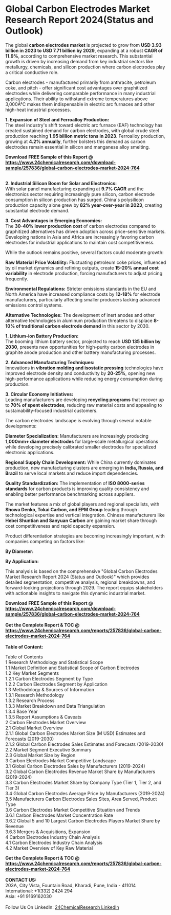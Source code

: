 <h1>Global Carbon Electrodes Market Research Report 2024(Status and Outlook)</h1><p>The global <strong>carbon electrodes market</strong> is projected to grow from <strong>USD 3.93 billion in 2023 to USD 7.71 billion by 2029</strong>, expanding at a robust <strong>CAGR of 11.9%</strong>, according to comprehensive market research. This substantial growth is driven by increasing demand from key industrial sectors like metallurgy, chemicals, and silicon production where carbon electrodes play a critical conductive role.</p><p>Carbon electrodes - manufactured primarily from anthracite, petroleum coke, and pitch - offer significant cost advantages over graphitized electrodes while delivering comparable performance in many industrial applications. Their ability to withstand extreme temperatures above 3,000Â°C makes them indispensable in electric arc furnaces and other high-heat industrial processes.</p><p><strong>1. Expansion of Steel and Ferroalloy Production:</strong><br>
The steel industry's shift toward electric arc furnace (EAF) technology has created sustained demand for carbon electrodes, with global crude steel production reaching <strong>1.95 billion metric tons in 2023</strong>. Ferroalloy production, growing at <strong>4.2% annually</strong>, further bolsters this demand as carbon electrodes remain essential in silicon and manganese alloy smelting.</p><div><b>Download FREE Sample of this Report @ 
            <a href="https://www.24chemicalresearch.com/download-sample/257836/global-carbon-electrodes-market-2024-764">
            https://www.24chemicalresearch.com/download-sample/257836/global-carbon-electrodes-market-2024-764</a></b></div><br><p><strong>2. Industrial Silicon Boom for Solar and Electronics:</strong><br>
With solar panel manufacturing expanding at <strong>9.7% CAGR</strong> and the electronics sector requiring increasingly pure silicon, carbon electrode consumption in silicon production has surged. China's polysilicon production capacity alone grew by <strong>82% year-over-year in 2023</strong>, creating substantial electrode demand.</p><p><strong>3. Cost Advantages in Emerging Economies:</strong><br>
The <strong>30-40% lower production cost</strong> of carbon electrodes compared to graphitized alternatives has driven adoption across price-sensitive markets. Developing nations in Asia and Africa are increasingly favoring carbon electrodes for industrial applications to maintain cost competitiveness.</p><p>While the outlook remains positive, several factors could moderate growth:</p><p><strong>Raw Material Price Volatility:</strong> Fluctuating petroleum coke prices, influenced by oil market dynamics and refining outputs, create <strong>15-20% annual cost variability</strong> in electrode production, forcing manufacturers to adjust pricing frequently.</p><p><strong>Environmental Regulations:</strong> Stricter emissions standards in the EU and North America have increased compliance costs by <strong>12-18%</strong> for electrode manufacturers, particularly affecting smaller producers lacking advanced emissions control systems.</p><p><strong>Alternative Technologies:</strong> The development of inert anodes and other alternative technologies in aluminum production threatens to displace <strong>8-10% of traditional carbon electrode demand</strong> in this sector by 2030.</p><p><strong>1. Lithium-ion Battery Production:</strong><br>
The booming lithium battery sector, projected to reach <strong>USD 135 billion by 2030</strong>, presents new opportunities for high-purity carbon electrodes in graphite anode production and other battery manufacturing processes.</p><p><strong>2. Advanced Manufacturing Techniques:</strong><br>
Innovations in <strong>vibration molding and isostatic pressing</strong> technologies have improved electrode density and conductivity by <strong>20-25%</strong>, opening new high-performance applications while reducing energy consumption during production.</p><p><strong>3. Circular Economy Initiatives:</strong><br>
Leading manufacturers are developing <strong>recycling programs</strong> that recover up to <strong>70% of spent electrodes</strong>, reducing raw material costs and appealing to sustainability-focused industrial customers.</p><p>The carbon electrodes landscape is evolving through several notable developments:</p><p><strong>Diameter Specialization:</strong> Manufacturers are increasingly producing <strong>1,000mm+ diameter electrodes</strong> for large-scale metallurgical operations while developing precisely calibrated smaller electrodes for specialized electronic applications.</p><p><strong>Regional Supply Chain Development:</strong> While China currently dominates production, new manufacturing clusters are emerging in <strong>India, Russia, and Brazil</strong> to serve local markets and reduce import dependencies.</p><p><strong>Quality Standardization:</strong> The implementation of <strong>ISO 8000-series standards</strong> for carbon products is improving quality consistency and enabling better performance benchmarking across suppliers.</p><p>The market features a mix of global players and regional specialists, with <strong>Showa Denko, Tokai Carbon, and EPM Group</strong> leading through technological expertise and vertical integration. Chinese manufacturers like <strong>Hebei Shuntian and Sanyuan Carbon</strong> are gaining market share through cost competitiveness and rapid capacity expansion.</p><p>Product differentiation strategies are becoming increasingly important, with companies competing on factors like:</p><p><strong>By Diameter:</strong></p><p><strong>By Application:</strong></p><p>This analysis is based on the comprehensive "Global Carbon Electrodes Market Research Report 2024 (Status and Outlook)" which provides detailed segmentation, competitive analysis, regional breakdowns, and forward-looking projections through 2029. The report equips stakeholders with actionable insights to navigate this dynamic industrial market.</p><div><b>Download FREE Sample of this Report @ 
            <a href="https://www.24chemicalresearch.com/download-sample/257836/global-carbon-electrodes-market-2024-764">
            https://www.24chemicalresearch.com/download-sample/257836/global-carbon-electrodes-market-2024-764</a></b></div><br><div><b>Get the Complete Report & TOC @ 
            <a href="https://www.24chemicalresearch.com/reports/257836/global-carbon-electrodes-market-2024-764">
            https://www.24chemicalresearch.com/reports/257836/global-carbon-electrodes-market-2024-764</a></b></div><br>
            <b>Table of Content:</b><p>Table of Contents<br />
1 Research Methodology and Statistical Scope<br />
1.1 Market Definition and Statistical Scope of Carbon Electrodes<br />
1.2 Key Market Segments<br />
1.2.1 Carbon Electrodes Segment by Type<br />
1.2.2 Carbon Electrodes Segment by Application<br />
1.3 Methodology & Sources of Information<br />
1.3.1 Research Methodology<br />
1.3.2 Research Process<br />
1.3.3 Market Breakdown and Data Triangulation<br />
1.3.4 Base Year<br />
1.3.5 Report Assumptions & Caveats<br />
2 Carbon Electrodes Market Overview<br />
2.1 Global Market Overview<br />
2.1.1 Global Carbon Electrodes Market Size (M USD) Estimates and Forecasts (2019-2030)<br />
2.1.2 Global Carbon Electrodes Sales Estimates and Forecasts (2019-2030)<br />
2.2 Market Segment Executive Summary<br />
2.3 Global Market Size by Region<br />
3 Carbon Electrodes Market Competitive Landscape<br />
3.1 Global Carbon Electrodes Sales by Manufacturers (2019-2024)<br />
3.2 Global Carbon Electrodes Revenue Market Share by Manufacturers (2019-2024)<br />
3.3 Carbon Electrodes Market Share by Company Type (Tier 1, Tier 2, and Tier 3)<br />
3.4 Global Carbon Electrodes Average Price by Manufacturers (2019-2024)<br />
3.5 Manufacturers Carbon Electrodes Sales Sites, Area Served, Product Type<br />
3.6 Carbon Electrodes Market Competitive Situation and Trends<br />
3.6.1 Carbon Electrodes Market Concentration Rate<br />
3.6.2 Global 5 and 10 Largest Carbon Electrodes Players Market Share by Revenue<br />
3.6.3 Mergers & Acquisitions, Expansion<br />
4 Carbon Electrodes Industry Chain Analysis<br />
4.1 Carbon Electrodes Industry Chain Analysis<br />
4.2 Market Overview of Key Raw Material</p><div><b>Get the Complete Report & TOC @ 
            <a href="https://www.24chemicalresearch.com/reports/257836/global-carbon-electrodes-market-2024-764">
            https://www.24chemicalresearch.com/reports/257836/global-carbon-electrodes-market-2024-764</a></b></div><br><b>CONTACT US:</b><br>
            203A, City Vista, Fountain Road, Kharadi, Pune, India - 411014<br>
            International: +1(332) 2424 294<br>
            Asia: +91 9169162030 <br><br>
            Follow Us On LinkedIn: <a href="https://www.linkedin.com/company/24chemicalresearch/">24ChemicalResearch LinkedIn</a>